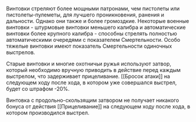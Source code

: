 Винтовки стреляют более мощными патронами, чем пистолеты или пистолеты-пулеметы, для лучшего проникновения, ранения и дальности. Однако они также и более громоздкие. Некоторые военные винтовки - штурмовые винтовки меньшего калибра и автоматические винтовки более крупного калибра - способны стрелять полностью автоматическими очередями с показателем Смертельности. Особо тяжелые винтовки имеют показатель Смертельности одиночных выстрелов.

Старые винтовки и многие охотничьи ружья используют затвор, который необходимо вручную приводить в действие перед каждым выстрелом, что задерживает прицеливание. [[Бросок атаки]] на следующем ходу после хода, в котором уже совершался выстрел, будет со штрафом -20%.

Винтовка с продольно-скользящим затвором не получает никакого бонуса от действия [[Прицеливание]] на следующем ходу после хода, в котором производился выстрел.